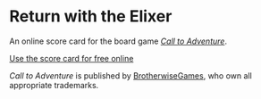 # Return with the Elixer
An online score card for the board game [_Call to Adventure_](https://boardgamegeek.com/boardgame/238992/call-adventure).

[Use the score card for free online](https://doctor-g.github.io/elixer/)

_Call to Adventure_ is published by [BrotherwiseGames](http://www.brotherwisegames.com/), who own all
appropriate trademarks. 

